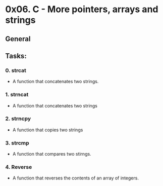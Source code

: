 # 0x06. C - More pointers, arrays and strings

## General

## Tasks:

### 0. strcat
* A function that concatenates two strings.

### 1. strncat
* A function that concatenates two strings

### 2. strncpy
* A function that copies two strings

### 3. strcmp
* A function that compares two stirngs.

### 4. Reverse
* A function that reverses the contents of an array of integers.


